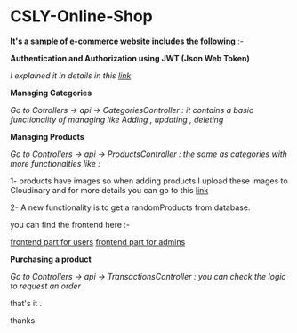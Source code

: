 # CSLY-Online-Shop

**It's a sample of e-commerce website includes the following** :- 

**Authentication and Authorization using JWT (Json Web Token)**

*I explained it in details in this [link](https://github.com/khaledgomaa/Authentication-and-authorization-using-jwt-with-web-api.git)* 

**Managing Categories**

*Go to Cotrollers -> api -> CategoriesController : it contains a basic functionality of managing like Adding , updating , deleting*

**Managing Products**

*Go to Controllers -> api -> ProductsController : the same as categories with more functionalties like :*

1- products have images so when adding products I upload these images to Cloudinary and for more details you can go to this
[link](https://github.com/khaledgomaa/upload-files-to-Cloudinary-using-web-api.git)

2- A new functionality is to get a randomProducts from database.

you can find the frontend here :- 

[frontend part for users](https://github.com/khaledgomaa/Ecommerece-frontend-for-users-web-api-csly.git)
[frontend part for admins](https://github.com/khaledgomaa/Frontend-CSLY-Ecommerce-using-angular.git)

**Purchasing a product**

*Go to Controllers -> api -> TransactionsController : you can check the logic to request an order*

that's it .

thanks 
